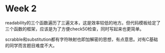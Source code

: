 # Week 2

readability的三个函数遍历了三遍文本，这是效率较低的地方。但代码模板给定了三个函数的框架，应该是为了方便check50检查，同时写起来也更简单。

scrabble和substitution都有字符映射也即加解密的思想，有点意思。对有C基础的同学而言题目难度不大。